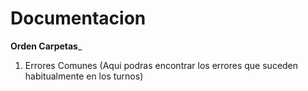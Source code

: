 # Documentacion 

__Orden Carpetas___
1. Errores Comunes (Aqui podras encontrar los errores que suceden habitualmente en los turnos)
